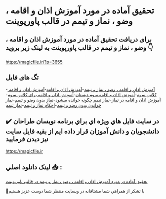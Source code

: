 # تحقیق آماده در مورد آموزش اذان و اقامه ، وضو ، نماز و تیمم در قالب پاورپوینت

## برای دریافت تحقیق آماده در مورد آموزش اذان و اقامه ، وضو ، نماز و تیمم در قالب پاورپوینت به لینک زیر بروید 👇

https://magicfile.ir/?p=3655

## تگ های فایل

-[ آموزش اذان و اقامه ، وضو ، نماز و تیمم](https://magicfile.ir/product/%d8%aa%d8%ad%d9%82%db%8c%d9%82-%d8%a2%d9%85%d9%88%d8%b2%d8%b4-%d8%a7%d8%b0%d8%a7%d9%86-%d9%88-%d8%a7%d9%82%d8%a7%d9%85%d9%87-%d9%88%d8%b6%d9%88-%d9%86%d9%85%d8%a7%d8%b2-%d9%88-%d8%aa%db%8c%d9%85%d9%85-%d9%be%d8%a7%d9%88%d8%b1%d9%be%d9%88%db%8c%d9%86%d8%aa/)-[آموزش اذان و اقامه](https://magicfile.ir/product/%d8%aa%d8%ad%d9%82%db%8c%d9%82-%d8%a2%d9%85%d9%88%d8%b2%d8%b4-%d8%a7%d8%b0%d8%a7%d9%86-%d9%88-%d8%a7%d9%82%d8%a7%d9%85%d9%87-%d9%88%d8%b6%d9%88-%d9%86%d9%85%d8%a7%d8%b2-%d9%88-%d8%aa%db%8c%d9%85%d9%85-%d9%be%d8%a7%d9%88%d8%b1%d9%be%d9%88%db%8c%d9%86%d8%aa/)-[آموزش اذان و اقامه کلاس سوم](https://magicfile.ir/product/%d8%aa%d8%ad%d9%82%db%8c%d9%82-%d8%a2%d9%85%d9%88%d8%b2%d8%b4-%d8%a7%d8%b0%d8%a7%d9%86-%d9%88-%d8%a7%d9%82%d8%a7%d9%85%d9%87-%d9%88%d8%b6%d9%88-%d9%86%d9%85%d8%a7%d8%b2-%d9%88-%d8%aa%db%8c%d9%85%d9%85-%d9%be%d8%a7%d9%88%d8%b1%d9%be%d9%88%db%8c%d9%86%d8%aa/)-[آموزش اذان و اقامه سوم دبستان](https://magicfile.ir/product/%d8%aa%d8%ad%d9%82%db%8c%d9%82-%d8%a2%d9%85%d9%88%d8%b2%d8%b4-%d8%a7%d8%b0%d8%a7%d9%86-%d9%88-%d8%a7%d9%82%d8%a7%d9%85%d9%87-%d9%88%d8%b6%d9%88-%d9%86%d9%85%d8%a7%d8%b2-%d9%88-%d8%aa%db%8c%d9%85%d9%85-%d9%be%d8%a7%d9%88%d8%b1%d9%be%d9%88%db%8c%d9%86%d8%aa/)-[آموزش اذان و اقامه برای کلاس سوم](https://magicfile.ir/product/%d8%aa%d8%ad%d9%82%db%8c%d9%82-%d8%a2%d9%85%d9%88%d8%b2%d8%b4-%d8%a7%d8%b0%d8%a7%d9%86-%d9%88-%d8%a7%d9%82%d8%a7%d9%85%d9%87-%d9%88%d8%b6%d9%88-%d9%86%d9%85%d8%a7%d8%b2-%d9%88-%d8%aa%db%8c%d9%85%d9%85-%d9%be%d8%a7%d9%88%d8%b1%d9%be%d9%88%db%8c%d9%86%d8%aa/)-[آموزش اذان و اقامه در نماز](https://magicfile.ir/product/%d8%aa%d8%ad%d9%82%db%8c%d9%82-%d8%a2%d9%85%d9%88%d8%b2%d8%b4-%d8%a7%d8%b0%d8%a7%d9%86-%d9%88-%d8%a7%d9%82%d8%a7%d9%85%d9%87-%d9%88%d8%b6%d9%88-%d9%86%d9%85%d8%a7%d8%b2-%d9%88-%d8%aa%db%8c%d9%85%d9%85-%d9%be%d8%a7%d9%88%d8%b1%d9%be%d9%88%db%8c%d9%86%d8%aa/)-[نماز تیمم چگونه خوانده میشود](https://magicfile.ir/product/%d8%aa%d8%ad%d9%82%db%8c%d9%82-%d8%a2%d9%85%d9%88%d8%b2%d8%b4-%d8%a7%d8%b0%d8%a7%d9%86-%d9%88-%d8%a7%d9%82%d8%a7%d9%85%d9%87-%d9%88%d8%b6%d9%88-%d9%86%d9%85%d8%a7%d8%b2-%d9%88-%d8%aa%db%8c%d9%85%d9%85-%d9%be%d8%a7%d9%88%d8%b1%d9%be%d9%88%db%8c%d9%86%d8%aa/)-[نماز بدون وضو و تیمم](https://magicfile.ir/product/%d8%aa%d8%ad%d9%82%db%8c%d9%82-%d8%a2%d9%85%d9%88%d8%b2%d8%b4-%d8%a7%d8%b0%d8%a7%d9%86-%d9%88-%d8%a7%d9%82%d8%a7%d9%85%d9%87-%d9%88%d8%b6%d9%88-%d9%86%d9%85%d8%a7%d8%b2-%d9%88-%d8%aa%db%8c%d9%85%d9%85-%d9%be%d8%a7%d9%88%d8%b1%d9%be%d9%88%db%8c%d9%86%d8%aa/)-[نماز خواندن بدون وضو و تیمم](https://magicfile.ir/product/%d8%aa%d8%ad%d9%82%db%8c%d9%82-%d8%a2%d9%85%d9%88%d8%b2%d8%b4-%d8%a7%d8%b0%d8%a7%d9%86-%d9%88-%d8%a7%d9%82%d8%a7%d9%85%d9%87-%d9%88%d8%b6%d9%88-%d9%86%d9%85%d8%a7%d8%b2-%d9%88-%d8%aa%db%8c%d9%85%d9%85-%d9%be%d8%a7%d9%88%d8%b1%d9%be%d9%88%db%8c%d9%86%d8%aa/)-[احکام نماز و تیمم](https://magicfile.ir/product/%d8%aa%d8%ad%d9%82%db%8c%d9%82-%d8%a2%d9%85%d9%88%d8%b2%d8%b4-%d8%a7%d8%b0%d8%a7%d9%86-%d9%88-%d8%a7%d9%82%d8%a7%d9%85%d9%87-%d9%88%d8%b6%d9%88-%d9%86%d9%85%d8%a7%d8%b2-%d9%88-%d8%aa%db%8c%d9%85%d9%85-%d9%be%d8%a7%d9%88%d8%b1%d9%be%d9%88%db%8c%d9%86%d8%aa/)-[نماز تیمم](https://magicfile.ir/product/%d8%aa%d8%ad%d9%82%db%8c%d9%82-%d8%a2%d9%85%d9%88%d8%b2%d8%b4-%d8%a7%d8%b0%d8%a7%d9%86-%d9%88-%d8%a7%d9%82%d8%a7%d9%85%d9%87-%d9%88%d8%b6%d9%88-%d9%86%d9%85%d8%a7%d8%b2-%d9%88-%d8%aa%db%8c%d9%85%d9%85-%d9%be%d8%a7%d9%88%d8%b1%d9%be%d9%88%db%8c%d9%86%d8%aa/)

## ✔️ در سايت فايل هاي ويژه اي براي برنامه نويسان طراحان دانشجويان و دانش آموزان قرار داده ايم از بقيه فايل سايت نيز ديدن فرماييد

https://magicfile.ir


## لينک دانلود اصلي 📥 :

[تحقیق آماده در مورد آموزش اذان و اقامه ، وضو ، نماز و تیمم در قالب پاورپوینت](https://magicfile.ir/product/%d8%aa%d8%ad%d9%82%db%8c%d9%82-%d8%a2%d9%85%d9%88%d8%b2%d8%b4-%d8%a7%d8%b0%d8%a7%d9%86-%d9%88-%d8%a7%d9%82%d8%a7%d9%85%d9%87-%d9%88%d8%b6%d9%88-%d9%86%d9%85%d8%a7%d8%b2-%d9%88-%d8%aa%db%8c%d9%85%d9%85-%d9%be%d8%a7%d9%88%d8%b1%d9%be%d9%88%db%8c%d9%86%d8%aa/) 


🙏با تشکر از همراهي شما مشتاقانه در وبسایت منتظر شما دوست عزیز هستیم

